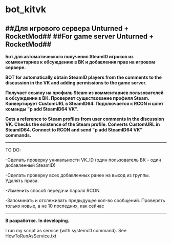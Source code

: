 # bot_kitvk
##Для игрового сервера Unturned + RocketMod##
##For game server Unturned + RocketMod##
----------------------------------------------------------------------------
**Бот для автоматического получения SteamID игроков из комментариев к обсуждению в ВК и добавления прав на игровом сервере.**

**BOT for automatically obtain SteamID players from the comments to the discussion in the VK and adding permissions to the game server.**

**Получает ссылку на профиль Steam из комментариев пользователей в обсуждении в ВК. Проверяет существование профиля Steam. Конвертирует CustomURL в SteamID64. Подключается к RCON и шлет команды "p add SteamID64 VK".**

**Gets a reference to Steam profiles from user comments in the discussion VK. Checks the existence of the Steam profile. Converts CustomURL in SteamID64. Connect to RCON and send "p add SteamID64 VK" commands.**

-----------------------------------------------------------------------------


TO DO:

-Сделать проверку уникальности VK_ID (один пользователь ВК - один добавленный SteamID)

-Сделать проверку всех добавленных ранее на выход из группы. Удалять права.

-Изменить способ передачи пароля RCON

-Запоминать и отслеживать предыдущее кол-во сообщений. Проверять только новые, а не 10 последних, как сейчас

-----------------------------------------------------------------------------

**В разработке.**
**In developing.**

I run my script as service (with systemctl command). See HowToRunAsService.txt
